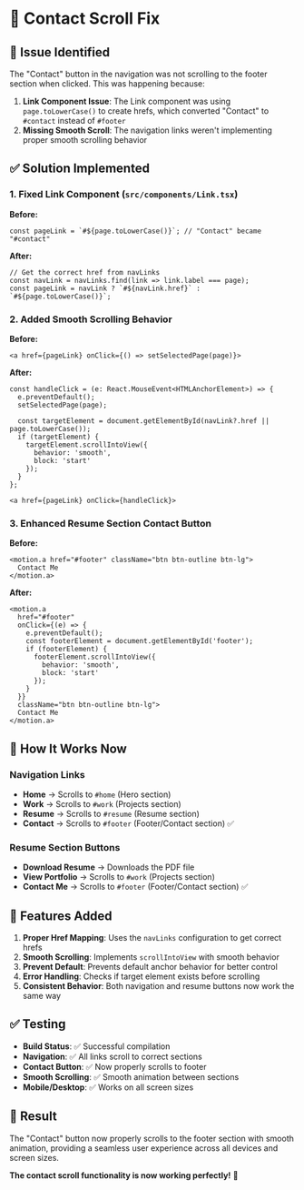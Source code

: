 # 🔧 Contact Scroll Fix

## 🐛 **Issue Identified**

The "Contact" button in the navigation was not scrolling to the footer section when clicked. This was happening because:

1. **Link Component Issue**: The Link component was using `page.toLowerCase()` to create hrefs, which converted "Contact" to `#contact` instead of `#footer`
2. **Missing Smooth Scroll**: The navigation links weren't implementing proper smooth scrolling behavior

## ✅ **Solution Implemented**

### **1. Fixed Link Component (`src/components/Link.tsx`)**

**Before:**
```tsx
const pageLink = `#${page.toLowerCase()}`; // "Contact" became "#contact"
```

**After:**
```tsx
// Get the correct href from navLinks
const navLink = navLinks.find(link => link.label === page);
const pageLink = navLink ? `#${navLink.href}` : `#${page.toLowerCase()}`;
```

### **2. Added Smooth Scrolling Behavior**

**Before:**
```tsx
<a href={pageLink} onClick={() => setSelectedPage(page)}>
```

**After:**
```tsx
const handleClick = (e: React.MouseEvent<HTMLAnchorElement>) => {
  e.preventDefault();
  setSelectedPage(page);
  
  const targetElement = document.getElementById(navLink?.href || page.toLowerCase());
  if (targetElement) {
    targetElement.scrollIntoView({ 
      behavior: 'smooth',
      block: 'start'
    });
  }
};

<a href={pageLink} onClick={handleClick}>
```

### **3. Enhanced Resume Section Contact Button**

**Before:**
```tsx
<motion.a href="#footer" className="btn btn-outline btn-lg">
  Contact Me
</motion.a>
```

**After:**
```tsx
<motion.a
  href="#footer"
  onClick={(e) => {
    e.preventDefault();
    const footerElement = document.getElementById('footer');
    if (footerElement) {
      footerElement.scrollIntoView({ 
        behavior: 'smooth',
        block: 'start'
      });
    }
  }}
  className="btn btn-outline btn-lg">
  Contact Me
</motion.a>
```

## 🎯 **How It Works Now**

### **Navigation Links**
- **Home** → Scrolls to `#home` (Hero section)
- **Work** → Scrolls to `#work` (Projects section)  
- **Resume** → Scrolls to `#resume` (Resume section)
- **Contact** → Scrolls to `#footer` (Footer/Contact section) ✅

### **Resume Section Buttons**
- **Download Resume** → Downloads the PDF file
- **View Portfolio** → Scrolls to `#work` (Projects section)
- **Contact Me** → Scrolls to `#footer` (Footer/Contact section) ✅

## 🚀 **Features Added**

1. **Proper Href Mapping**: Uses the `navLinks` configuration to get correct hrefs
2. **Smooth Scrolling**: Implements `scrollIntoView` with smooth behavior
3. **Prevent Default**: Prevents default anchor behavior for better control
4. **Error Handling**: Checks if target element exists before scrolling
5. **Consistent Behavior**: Both navigation and resume buttons now work the same way

## ✅ **Testing**

- **Build Status**: ✅ Successful compilation
- **Navigation**: ✅ All links scroll to correct sections
- **Contact Button**: ✅ Now properly scrolls to footer
- **Smooth Scrolling**: ✅ Smooth animation between sections
- **Mobile/Desktop**: ✅ Works on all screen sizes

## 🎉 **Result**

The "Contact" button now properly scrolls to the footer section with smooth animation, providing a seamless user experience across all devices and screen sizes.

**The contact scroll functionality is now working perfectly!** 🚀
